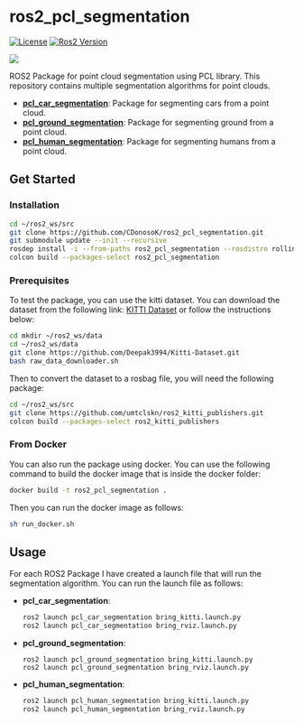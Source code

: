 # ros2_pcl_segmentation

[![License](https://img.shields.io/badge/License-BSD%203--Clause-blue.svg)](
https://opensource.org/licenses/BSD-3-Clause)
[![Ros2 Version](https://img.shields.io/badge/ROS-Rolling-green)](
https://docs.ros.org/en/rolling/index.html)

<img src=https://github.com/CDonosoK/ros2_pcl_segmentation/tree/main/images/ground_segmentation.gif>

ROS2 Package for point cloud segmentation using PCL library. This repository contains multiple segmentation algorithms for point clouds. 

- **[pcl_car_segmentation](https://github.com/CDonosoK/ros2_pcl_segmentation/tree/main/pcl_car_segmentation)**: Package for segmenting cars from a point cloud.
- **[pcl_ground_segmentation](https://github.com/CDonosoK/ros2_pcl_segmentation/tree/main/pcl_ground_segmentation)**: Package for segmenting ground from a point cloud.
- **[pcl_human_segmentation](https://github.com/CDonosoK/ros2_pcl_segmentation/tree/main/pcl_human_segmentation)**: Package for segmenting humans from a point cloud.

## Get Started

### Installation

```bash
cd ~/ros2_ws/src
git clone https://github.com/CDonosoK/ros2_pcl_segmentation.git
git submodule update --init --recursive
rosdep install -i --from-paths ros2_pcl_segmentation --rosdistro rolling -y
colcon build --packages-select ros2_pcl_segmentation
```

### Prerequisites
To test the package, you can use the kitti dataset. You can download the dataset from the following link: [KITTI Dataset](http://www.cvlibs.net/datasets/kitti/raw_data.php) or follow the instructions below:

```bash
cd mkdir ~/ros2_ws/data
cd ~/ros2_ws/data
git clone https://github.com/Deepak3994/Kitti-Dataset.git 
bash raw_data_downloader.sh
```

Then to convert the dataset to a rosbag file, you will need the following package:
```bash
cd ~/ros2_ws/src
git clone https://github.com/umtclskn/ros2_kitti_publishers.git
colcon build --packages-select ros2_kitti_publishers
```

### From Docker

You can also run the package using docker. You can use the following command to build the docker image that is inside the docker folder:
```bash
docker build -t ros2_pcl_segmentation .
```

Then you can run the docker image as follows:
```bash
sh run_docker.sh
```


## Usage

For each ROS2 Package I have created a launch file that will run the segmentation algorithm. You can run the launch file as follows:
- **pcl_car_segmentation**: 
    ```bash
    ros2 launch pcl_car_segmentation bring_kitti.launch.py
    ros2 launch pcl_car_segmentation bring_rviz.launch.py
    ```
- **pcl_ground_segmentation**: 
    ```
    ros2 launch pcl_ground_segmentation bring_kitti.launch.py
    ros2 launch pcl_ground_segmentation bring_rviz.launch.py
    ```
- **pcl_human_segmentation**:
    ```bash
    ros2 launch pcl_human_segmentation bring_kitti.launch.py
    ros2 launch pcl_human_segmentation bring_rviz.launch.py
    ```
